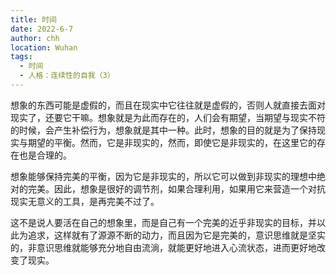 ```yaml
---
title: 时间
date: 2022-6-7
author: chh
location: Wuhan
tags:
  - 时间
  - 人格：连续性的自我（3）
---
```


想象的东西可能是虚假的，而且在现实中它往往就是虚假的，否则人就直接去面对现实了，还要它干嘛。想象就是为此而存在的，人们会有期望，当期望与现实不符的时候，会产生补偿行为，想象就是其中一种。此时，想象的目的就是为了保持现实与期望的平衡。然而，它是非现实的，然而，即使它是非现实的，在这里它的存在也是合理的。

想象能够保持完美的平衡，因为它是非现实的，所以它可以做到非现实的理想中绝对的完美。因此，想象是很好的调节剂，如果合理利用，如果用它来营造一个对抗现实无意义的工具，是再完美不过了。

这不是说人要活在自己的想象里，而是自己有一个完美的近乎非现实的目标，并以此为追求，这样就有了源源不断的动力，而且因为它是完美的，意识思维就是坚实的，非意识思维就能够充分地自由流淌，就能更好地进入心流状态，进而更好地改变了现实。
